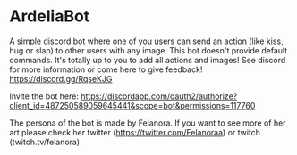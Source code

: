# ArdeliaBot
A simple discord bot where one of you users can send an action (like kiss, hug or slap) to other users with any image. This bot doesn't provide default commands. It's totally up to you to add all actions and images!
See discord for more information or come here to give feedback! https://discord.gg/RqseKJG

Invite the bot here: https://discordapp.com/oauth2/authorize?client_id=487250589059645441&scope=bot&permissions=117760

The persona of the bot is made by Felanora. If you want to see more of her art please check her twitter (https://twitter.com/Felanoraa) or twitch (twitch.tv/felanora)
